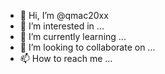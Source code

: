 - 👋 Hi, I’m @qmac20xx
- 👀 I’m interested in ...
- 🌱 I’m currently learning ...
- 💞️ I’m looking to collaborate on ...
- 📫 How to reach me ...

<!---
qmac20xx/qmac20xx is a ✨ special ✨ repository because its `README.md` (this file) appears on your GitHub profile.
You can click the Preview link to take a look at your changes.
--->
